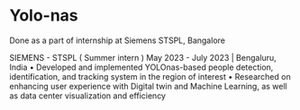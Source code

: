 # Yolo-nas
Done as a part of internship at Siemens STSPL, Bangalore

SIEMENS - STSPL ( Summer intern )
May 2023 - July 2023 | Bengaluru, India
• Developed and implemented YOLOnas-based people detection, identification, and tracking system in the region of interest
• Researched on enhancing user experience with Digital twin and Machine Learning, as well as data center visualization and efficiency
